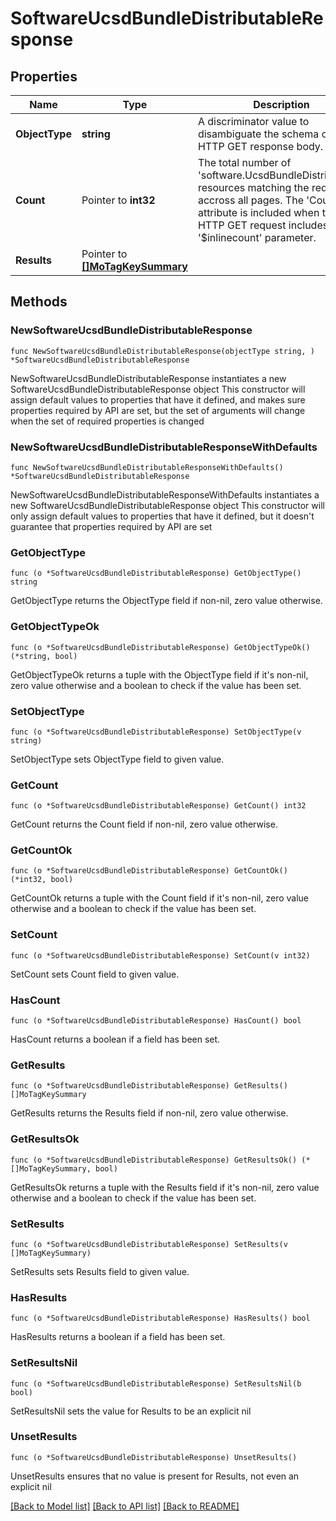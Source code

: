 # SoftwareUcsdBundleDistributableResponse

## Properties

Name | Type | Description | Notes
------------ | ------------- | ------------- | -------------
**ObjectType** | **string** | A discriminator value to disambiguate the schema of a HTTP GET response body. | 
**Count** | Pointer to **int32** | The total number of &#39;software.UcsdBundleDistributable&#39; resources matching the request, accross all pages. The &#39;Count&#39; attribute is included when the HTTP GET request includes the &#39;$inlinecount&#39; parameter. | [optional] 
**Results** | Pointer to [**[]MoTagKeySummary**](MoTagKeySummary.md) |  | [optional] 

## Methods

### NewSoftwareUcsdBundleDistributableResponse

`func NewSoftwareUcsdBundleDistributableResponse(objectType string, ) *SoftwareUcsdBundleDistributableResponse`

NewSoftwareUcsdBundleDistributableResponse instantiates a new SoftwareUcsdBundleDistributableResponse object
This constructor will assign default values to properties that have it defined,
and makes sure properties required by API are set, but the set of arguments
will change when the set of required properties is changed

### NewSoftwareUcsdBundleDistributableResponseWithDefaults

`func NewSoftwareUcsdBundleDistributableResponseWithDefaults() *SoftwareUcsdBundleDistributableResponse`

NewSoftwareUcsdBundleDistributableResponseWithDefaults instantiates a new SoftwareUcsdBundleDistributableResponse object
This constructor will only assign default values to properties that have it defined,
but it doesn't guarantee that properties required by API are set

### GetObjectType

`func (o *SoftwareUcsdBundleDistributableResponse) GetObjectType() string`

GetObjectType returns the ObjectType field if non-nil, zero value otherwise.

### GetObjectTypeOk

`func (o *SoftwareUcsdBundleDistributableResponse) GetObjectTypeOk() (*string, bool)`

GetObjectTypeOk returns a tuple with the ObjectType field if it's non-nil, zero value otherwise
and a boolean to check if the value has been set.

### SetObjectType

`func (o *SoftwareUcsdBundleDistributableResponse) SetObjectType(v string)`

SetObjectType sets ObjectType field to given value.


### GetCount

`func (o *SoftwareUcsdBundleDistributableResponse) GetCount() int32`

GetCount returns the Count field if non-nil, zero value otherwise.

### GetCountOk

`func (o *SoftwareUcsdBundleDistributableResponse) GetCountOk() (*int32, bool)`

GetCountOk returns a tuple with the Count field if it's non-nil, zero value otherwise
and a boolean to check if the value has been set.

### SetCount

`func (o *SoftwareUcsdBundleDistributableResponse) SetCount(v int32)`

SetCount sets Count field to given value.

### HasCount

`func (o *SoftwareUcsdBundleDistributableResponse) HasCount() bool`

HasCount returns a boolean if a field has been set.

### GetResults

`func (o *SoftwareUcsdBundleDistributableResponse) GetResults() []MoTagKeySummary`

GetResults returns the Results field if non-nil, zero value otherwise.

### GetResultsOk

`func (o *SoftwareUcsdBundleDistributableResponse) GetResultsOk() (*[]MoTagKeySummary, bool)`

GetResultsOk returns a tuple with the Results field if it's non-nil, zero value otherwise
and a boolean to check if the value has been set.

### SetResults

`func (o *SoftwareUcsdBundleDistributableResponse) SetResults(v []MoTagKeySummary)`

SetResults sets Results field to given value.

### HasResults

`func (o *SoftwareUcsdBundleDistributableResponse) HasResults() bool`

HasResults returns a boolean if a field has been set.

### SetResultsNil

`func (o *SoftwareUcsdBundleDistributableResponse) SetResultsNil(b bool)`

 SetResultsNil sets the value for Results to be an explicit nil

### UnsetResults
`func (o *SoftwareUcsdBundleDistributableResponse) UnsetResults()`

UnsetResults ensures that no value is present for Results, not even an explicit nil

[[Back to Model list]](../README.md#documentation-for-models) [[Back to API list]](../README.md#documentation-for-api-endpoints) [[Back to README]](../README.md)


